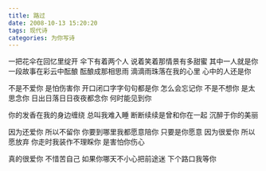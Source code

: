 ```yaml
---
title: 路过
date: 2008-10-13 15:20:20
tags: 现代诗
categories: 为你写诗
---
```

一把花伞在回忆里绽开
伞下有着两个人
说着笑着那情景有多甜蜜
其中一人就是你
一段故事在彩云中酝酿
酝酿成那相思雨
滴滴雨珠落在我的心里
心中的人还是你
<!-- more -->
不是不爱你
是怕伤害你
开口闭口字字句句都是你
怎么会忘记你
不是不想你
是太思念你
日出日落日日夜夜都念你
何时能见到你

你的发香在我的身边缠绕
总叫我难入睡
断断续续是曾和你在一起
沉醉于你的美丽

因为还爱你
所以不留你
你要到哪里我都愿意陪你
只要是你愿意
因为很爱你
所以愿放弃
你走时我装作不理睬你
是害怕你伤心

真的很爱你
不惜苦自己
如果你哪天不小心把前途迷
下个路口我等你